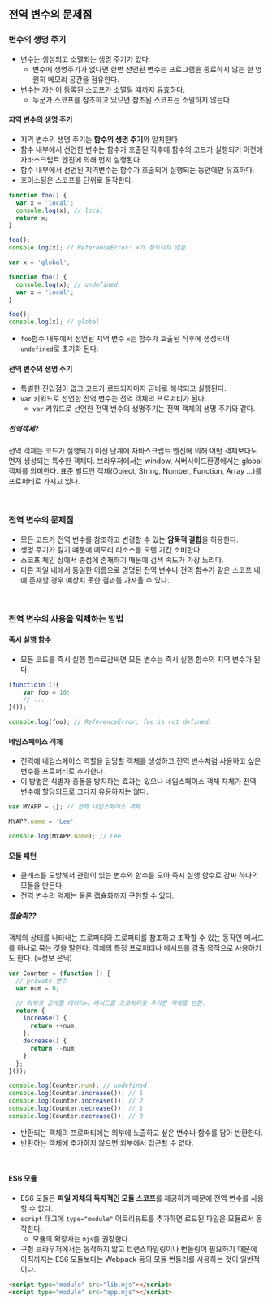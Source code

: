 ## 전역 변수의 문제점
### 변수의 생명 주기
- 변수는 생성되고 소멸되는 생명 주기가 있다.
  - 변수에 생명주기가 없다면 한번 선언된 변수는 프로그램을 종료하지 않는 한 영원히 메모리 공간을 점유한다.
- 변수는 자신이 등록된 스코프가 소멸될 때까지 유효하다.
  - 누군가 스코프를 참조하고 있으면 참조된 스코프는 소멸하지 않는다.

#### 지역 변수의 생명 주기
- 지역 변수의 생명 주기는 **함수의 생명 주기**와 일치한다.
- 함수 내부에서 선언한 변수는 함수가 호출된 직후에 함수의 코드가 실행되기 이전에 자바스크립트 엔진에 의해 먼저 실행된다.
- 함수 내부에서 선언된 지역변수는 함수가 호출되어 실행되는 동안에만 유효하다.
- 호이스팅은 스코프를 단위로 동작한다.
```js
function foo() {
  var x = 'local';
  console.log(x); // local
  return x;
}

foo();
console.log(x); // ReferenceError: x가 정의되지 않음.
```
```js
var x = 'global';

function foo() {
  console.log(x); // undefined
  var x = 'local';
}

foo();
console.log(x); // global
```
- `foo`함수 내부에서 선언된 지역 변수 `x`는 함수가 호출된 직후에 생성되어 `undefined`로 초기화 된다.

#### 전역 변수의 생명 주기
- 특별한 진입점이 없고 코드가 로드되자마자 곧바로 해석되고 실행된다.
- `var` 키워드로 선언한 전역 변수는 전역 객체의 프로퍼티가 된다.
  - `var` 키워드로 선언한 전역 변수의 생명주기는 전역 객체의 생명 주기와 같다.

##### 전역객체?
전역 객체는 코드가 실행되기 이전 단계에 자바스크립트 엔진에 의해 어떤 객체보다도 먼저 생성되는 특수한 객체다. 브라우저에서는 window, 서버사이드환경에서는 global객체를 의미한다. 표준 빌트인 객체(Object, String, Number, Function, Array ...)를 프로퍼티로 가지고 있다.

<br>

### 전역 변수의 문제점
- 모든 코드가 전역 변수를 참조하고 변경할 수 있는 **암묵적 결합**을 허용한다.
- 생명 주기가 길기 떄문에 메모리 리소스를 오랜 기간 소비한다.
- 스코프 체인 상에서 종점에 존재하기 때문에 검색 속도가 가장 느리다.
- 다른 파일 내에서 동일한 이름으로 명명된 전역 변수나 전역 함수가 같은 스코프 내에 존재할 경우 예상치 못한 결과를 가져올 수 있다.

<br>

### 전역 변수의 사용을 억제하는 방법
#### 즉시 실행 함수
- 모든 코드를 즉시 실행 함수로감싸면 모든 변수는 즉시 실행 함수의 지역 변수가 된다.
```js
(functioin (){
    var foo = 10; 
    // ...
}());

console.log(foo); // ReferenceError: foo is not defined.
```

#### 네임스페이스 객체
- 전역에 네임스페이스 역할을 담당할 객체를 생성하고 전역 변수처럼 사용하고 싶은 변수를 프로퍼티로 추가한다.
- 이 방법은 식별자 충돌을 방지하는 효과는 있으나 네임스페이스 객체 자체가 전역 변수에 할당되므로 그다지 유용하지는 않다.
```js
var MYAPP = {}; // 전역 네임스페이스 객체

MYAPP.name = 'Lee';

console.log(MYAPP.name); // Lee
```

#### 모듈 패턴
- 클래스를 모방해서 관련이 있는 변수와 함수를 모아 즉시 실행 함수로 감싸 하나의 모듈을 만든다.
- 전역 변수의 억제는 물론 캡슐화까지 구현할 수 있다.
##### 캡슐화??
객체의 상태를 나타내는 프로퍼티와 프로퍼티를 참조하고 조작할 수 있는 동작인 메서드를 하나로 묶는 것을 말한다. 객체의 특정 프로퍼티나 메서드를 감출 목적으로 사용하기도 한다. (=정보 은닉)

```js
var Counter = (function () {
  // private 변수
  var num = 0;

  // 외부로 공개할 데이터나 메서드를 프로퍼티로 추가한 객체를 반환.
  return {
    increase() {
      return ++num;
    },
    decrease() {
      return --num;
    }
  };
}());

console.log(Counter.num); // undefined
console.log(Counter.increase()); // 1
console.log(Counter.increase()); // 2
console.log(Counter.decrease()); // 1
console.log(Counter.decrease()); // 0
```
- 반환되는 객체의 프로퍼티에는 외부에 노출하고 싶은 변수나 함수를 담아 반환한다.
- 반환하는 객체에 추가하지 않으면 외부에서 접근할 수 없다.

<br>

#### ES6 모듈
- ES6 모듈은 **파일 자체의 독자적인 모듈 스코프**를 제공하기 때문에 전역 변수를 사용할 수 없다.
- `script` 태그에 `type="module"` 어트리뷰트를 추가하면 로드된 파일은 모듈로서 동작한다.
  - 모듈의 확장자는 `mjs`를 권장한다.
- 구형 브라우저에서는 동작하지 않고 트랜스파일링이나 번들링이 필요하기 때문에 아직까지는 ES6 모듈보다는 Webpack 등의 모듈 번들러를 사용하는 것이 일반적이다.

```html
<script type="module" src="lib.mjs"></script>
<script type="module" src="app.mjs"></script>
```